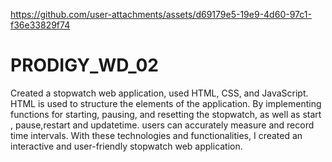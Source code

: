 

https://github.com/user-attachments/assets/d69179e5-19e9-4d60-97c1-f36e33829f74
# PRODIGY_WD_02

Created a stopwatch web application, used HTML, CSS, and JavaScript.
HTML is used to structure the elements of the application.
By implementing functions for starting, pausing, and resetting the stopwatch, as well as start , pause,restart and updatetime.
users can accurately measure and record time intervals. With these technologies and functionalities,
I created an interactive and user-friendly stopwatch web application.

